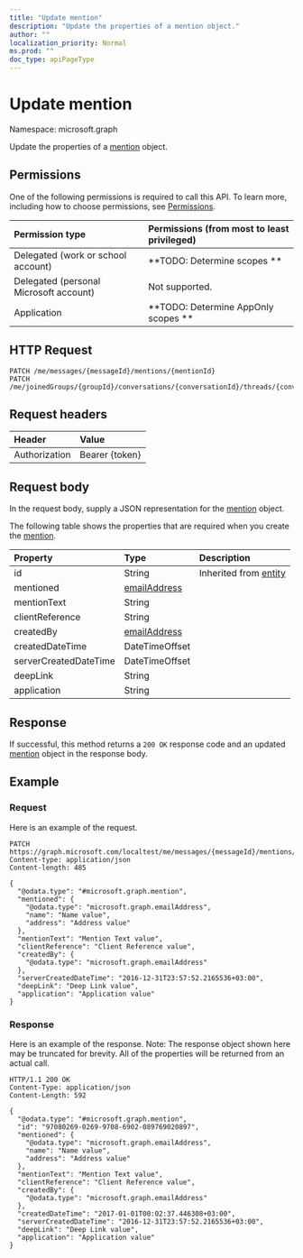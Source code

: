 ```yaml
---
title: "Update mention"
description: "Update the properties of a mention object."
author: ""
localization_priority: Normal
ms.prod: ""
doc_type: apiPageType
---
```


# Update mention

Namespace: microsoft.graph

Update the properties of a [mention](../resources/mention.md) object.

## Permissions
One of the following permissions is required to call this API. To learn more, including how to choose permissions, see [Permissions](/concepts/permissions-reference.md).

|Permission type|Permissions (from most to least privileged)|
|:---|:---|
|Delegated (work or school account)|**TODO: Determine scopes **|
|Delegated (personal Microsoft account)|Not supported.|
|Application|**TODO: Determine AppOnly scopes **|

## HTTP Request
<!-- {
  "blockType": "ignored"
}
-->
``` http
PATCH /me/messages/{messageId}/mentions/{mentionId}
PATCH /me/joinedGroups/{groupId}/conversations/{conversationId}/threads/{conversationThreadId}/posts/{postId}/mentions/{mentionId}
```

## Request headers
|Header|Value|
|:---|:---|
|Authorization|Bearer {token}|

## Request body
In the request body, supply a JSON representation for the [mention](../resources/mention.md) object.

The following table shows the properties that are required when you create the [mention](../resources/mention.md).

|Property|Type|Description|
|:---|:---|:---|
|id|String| Inherited from [entity](../resources/entity.md)|
|mentioned|[emailAddress](../resources/emailaddress.md)||
|mentionText|String||
|clientReference|String||
|createdBy|[emailAddress](../resources/emailaddress.md)||
|createdDateTime|DateTimeOffset||
|serverCreatedDateTime|DateTimeOffset||
|deepLink|String||
|application|String||



## Response
If successful, this method returns a `200 OK` response code and an updated [mention](../resources/mention.md) object in the response body.

## Example

### Request
Here is an example of the request.
<!-- {
  "blockType": "request",
  "name": "update_mention"
}
-->
``` http
PATCH https://graph.microsoft.com/localtest/me/messages/{messageId}/mentions/{mentionId}
Content-type: application/json
Content-length: 485

{
  "@odata.type": "#microsoft.graph.mention",
  "mentioned": {
    "@odata.type": "microsoft.graph.emailAddress",
    "name": "Name value",
    "address": "Address value"
  },
  "mentionText": "Mention Text value",
  "clientReference": "Client Reference value",
  "createdBy": {
    "@odata.type": "microsoft.graph.emailAddress"
  },
  "serverCreatedDateTime": "2016-12-31T23:57:52.2165536+03:00",
  "deepLink": "Deep Link value",
  "application": "Application value"
}
```

### Response
Here is an example of the response. Note: The response object shown here may be truncated for brevity. All of the properties will be returned from an actual call.
<!-- {
  "blockType": "response",
  "truncated": true
}
-->
``` http
HTTP/1.1 200 OK
Content-Type: application/json
Content-Length: 592

{
  "@odata.type": "#microsoft.graph.mention",
  "id": "97080269-0269-9708-6902-089769020897",
  "mentioned": {
    "@odata.type": "microsoft.graph.emailAddress",
    "name": "Name value",
    "address": "Address value"
  },
  "mentionText": "Mention Text value",
  "clientReference": "Client Reference value",
  "createdBy": {
    "@odata.type": "microsoft.graph.emailAddress"
  },
  "createdDateTime": "2017-01-01T00:02:37.446308+03:00",
  "serverCreatedDateTime": "2016-12-31T23:57:52.2165536+03:00",
  "deepLink": "Deep Link value",
  "application": "Application value"
}
```

